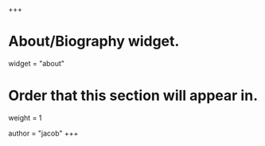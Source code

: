 +++
# About/Biography widget.
widget = "about"

# Order that this section will appear in.
weight = 1

author = "jacob"
+++